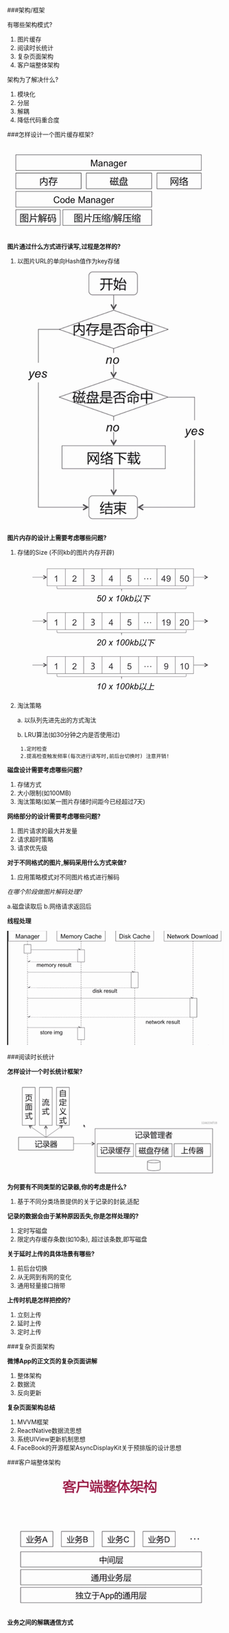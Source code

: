 ###架构/框架

有哪些架构模式?

1. 图片缓存
2. 阅读时长统计
3. 复杂页面架构
4. 客户端整体架构

架构为了解决什么?

1. 模块化
2. 分层
3. 解耦
4. 降低代码重合度


###怎样设计一个图片缓存框架?

![图片缓存框架](https://raw.githubusercontent.com/xunan623/xunan623.github.io/master/框架%3A架构/图片缓存框架.png)

**图片通过什么方式进行读写,过程是怎样的?**

1. 以图片URL的单向Hash值作为key存储

![图片查找流程](https://raw.githubusercontent.com/xunan623/xunan623.github.io/master/框架%3A架构/图片缓存查找流程图.png)

**图片内存的设计上需要考虑哪些问题?**

1. 存储的Size (不同kb的图片内存开辟)
![存储的Size图解](https://raw.githubusercontent.com/xunan623/xunan623.github.io/master/框架%3A架构/存储的Size.png)
2. 淘汰策略
	
	a. 以队列先进先出的方式淘汰
	
	b. LRU算法(如30分钟之内是否使用过)
		
		1.定时检查
		2.提高检查触发频率(每次进行读写时,前后台切换时) 注意开销!
		
**磁盘设计需要考虑哪些问题?**

1. 存储方式
2. 大小限制(如100MB)
3. 淘汰策略(如某一图片存储时间距今已经超过7天)

**网络部分的设计需要考虑哪些问题?**

1. 图片请求的最大并发量
2. 请求超时策略
3. 请求优先级

**对于不同格式的图片,解码采用什么方式来做?**

1. 应用策略模式对不同图片格式进行解码

*在哪个阶段做图片解码处理?*
 
 a.磁盘读取后 b.网络请求返回后
 
**线程处理**

![线程处理图解](https://raw.githubusercontent.com/xunan623/xunan623.github.io/master/框架%3A架构/线程处理.png)


###阅读时长统计

**怎样设计一个时长统计框架?**

![时长统计](https://raw.githubusercontent.com/xunan623/xunan623.github.io/master/框架%3A架构/阅读时长统计.png)

**为何要有不同类型的记录器,你的考虑是什么?**

1. 基于不同分类场景提供的关于记录的封装,适配

**记录的数据会由于某种原因丢失,你是怎样处理的?**

1. 定时写磁盘
2. 限定内存缓存条数(如10条), 超过该条数,即写磁盘

**关于延时上传的具体场景有哪些?**

1. 前后台切换
2. 从无网到有网的变化
3. 通用轻量接口捎带

**上传时机是怎样把控的?**

1. 立刻上传
2. 延时上传
3. 定时上传

###复杂页面架构

**微博App的正文页的复杂页面讲解**

1. 整体架构
2. 数据流
3. 反向更新

**复杂页面架构总结**

1. MVVM框架
2. ReactNative数据流思想
3. 系统UIView更新机制思想
4. FaceBook的开源框架AsyncDisplayKit关于预排版的设计思想

###客户端整体架构

![客户端整体架构](https://raw.githubusercontent.com/xunan623/xunan623.github.io/master/框架%3A架构/客户端整体架构.png)

**业务之间的解耦通信方式**


